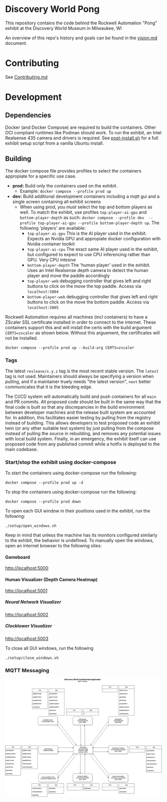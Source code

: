 # Discovery World Pong
This repository contains the code behind the Rockwell Automation "Pong" exhibit at the Discovery World Museum in Milwaukee, WI

An overview of this repo's history and goals can be found in the [vision.md](/docs/API/overview/vision.md) document.

# Contributing
See [Contributing.md](/docs/CONTRIBUTING.md)

# Development
## Dependencies
Docker (and Docker Compose) are required to build the containers.
Other OCI compliant runtimes like Podman should work.
To run the exhibit, an Intel Realsense 435 camera and drivers is required.
See [post-install.sh](setup/post-install.sh) for a full exhibit setup script from a vanilla Ubuntu install.

## Building
The docker compose file provides profiles to select the containers appropiate
for a specific use case.

- **prod:** Build only the containers used on the exhibit.
    - Example: `docker compose --profile prod up`
- **dev:** Build additional development containers including a mqtt gui and a 
           single screen containing all exhibit screens
    - When using prod, you _must_ select the top and bottom players as well.
            To match the exhibit, use profiles `top-player-ai-gpu` and 
            `bottom-player-depth` as such: `docker compose --profile dev 
            --profile top-player-ai-gpu --profile bottom-player-depth up`. 
            The following 'players' are available:
        - `top-player-ai-gpu` This is the AI player used in the exhibit. Expects
            an Nvidia GPU and appropiate docker configuration with Nvidia
            container toolkit
        - `top-player-ai-cpu` The exact same AI player used in the exhibit, but
            configured to expect to use CPU inferencing rather than GPU. Very
            CPU intesive
        - `bottom-player-depth` The 'human player' used in the exhibit. Uses
            an Intel Realsense depth camera to detect the human player and move
            the paddle accordingly
        - `top-player-web` debugging controller that gives left and right
            buttons to click on the move the top paddle. Access via 
            `localhost:5004`
        - `bottom-player-web` debugging controller that gives left and right
            buttons to click on the move the bottom paddle. Access via 
            `localhost:5005`

Rockwell Automation requires all machines (incl containers) to have a ZScaler
SSL certificate installed in order to connect to the internet. These containers
support this and will install the certs with the build argument `CERTS=zscaler`
as shown below. Without this arguement, the certificates will not be installed.
```
docker compose --profile prod up --build-arg CERTS=zscaler
```

### Tags
The latest `reslease/x.y.z` tag is the most recent stable version. 
The `latest` tag is not used.
Maintainers should always be specifying a version when pulling, and if a maintainer truely needs
"the latest version", `next` better communicates that it is the bleeding edge.

The CI/CD system will automatically build and push containers for all `main` and PR commits.
All proposed code should be built in the same way that the final code is built so that any 
discrepancies in the build environment between developer machines and the release built system are 
accounted for.
In addition, this facilitates easier testing by pulling from the registry instead of building. 
This allows developers to test proposed code an exhibit twin (or any other suitable test system) by
just pulling from the compose instead of pulling the source in rebuilding, and removes any potential
issues with local build system.
Finally, in an emergency, the exhibit itself can use proposed code from any published commit while a
hotfix is deployed to the main codebase.

### Start/stop the exhibit using docker-compose
To start the containers using docker-compose run the following:
```
docker compose --profile prod up -d
```
To stop the containers using docker-compose run the following:
```
docker compose --profile prod down
```

To open each GUI window in their positions used in the exhibit, run the following:
```
./setup/open_windows.sh
```
Keep in mind that unless the machine has its monitors configured similarly to the exhibit, the behavior is undefined.
To manually open the windows, open an internet browser to the following sites:
#### Gameboard
[http://localhost:5000](http://localhost:5000)
#### Human Visualizer (Depth Camera Heatmap)
[http://localhost:5001](http://localhost:5001)
##### Neural Network Visualizer
[http://localhost:5002](http://localhost:5002)
##### Clocktower Visualizer
[http://localhost:5003](http://localhost:5003)

To close all GUI windows, run the following
```
./setup/close_windows.sh
```


### MQTT Messaging
![MQTT Messaging Diagram](/docs/assets/mqtt_messaging_diagram.png "MQTT Messaging Diagram")